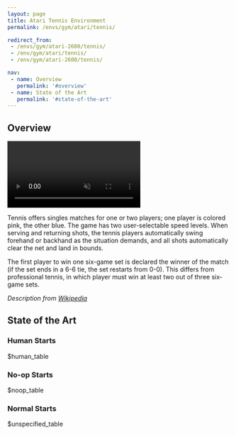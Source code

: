 ```yaml
---
layout: page
title: Atari Tennis Environment
permalink: /envs/gym/atari/tennis/

redirect_from:
 - /envs/gym/atari-2600/tennis/
 - /env/gym/atari/tennis/
 - /env/gym/atari-2600/tennis/

nav:
 - name: Overview
   permalink: '#overview'
 - name: State of the Art
   permalink: '#state-of-the-art'
---
```



## Overview

<video autoplay muted loop controls>
  <source src="{{ 'assets/_pages/envs/gym/atari/tennis.mp4' | absolute_url }}" type="video/mp4">
</video>

Tennis offers singles matches for one or two players; one player is colored pink, the other blue. The game has two user-selectable speed levels. When serving and returning shots, the tennis players automatically swing forehand or backhand as the situation demands, and all shots automatically clear the net and land in bounds.

The first player to win one six-game set is declared the winner of the match (if the set ends in a 6-6 tie, the set restarts from 0-0). This differs from professional tennis, in which player must win at least two out of three six-game sets.

*Description from [Wikipedia](https://en.wikipedia.org/wiki/Tennis_(1981_video_game))*


## State of the Art

### Human Starts

$human_table

### No-op Starts

$noop_table

### Normal Starts

$unspecified_table
